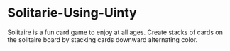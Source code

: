 # Solitarie-Using-Uinty
Solitaire is a fun card game to enjoy at all ages. Create stacks of cards on the solitaire board by stacking cards downward alternating color.
